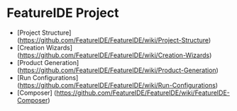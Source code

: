 # FeatureIDE Project

* [Project Structure] (https://github.com/FeatureIDE/FeatureIDE/wiki/Project-Structure)
* [Creation Wizards] (https://github.com/FeatureIDE/FeatureIDE/wiki/Creation-Wizards)
* [Product Generation] (https://github.com/FeatureIDE/FeatureIDE/wiki/Product-Generation)
* [Run Configurations] (https://github.com/FeatureIDE/FeatureIDE/wiki/Run-Configurations)
* [Composer] (https://github.com/FeatureIDE/FeatureIDE/wiki/FeatureIDE-Composer)